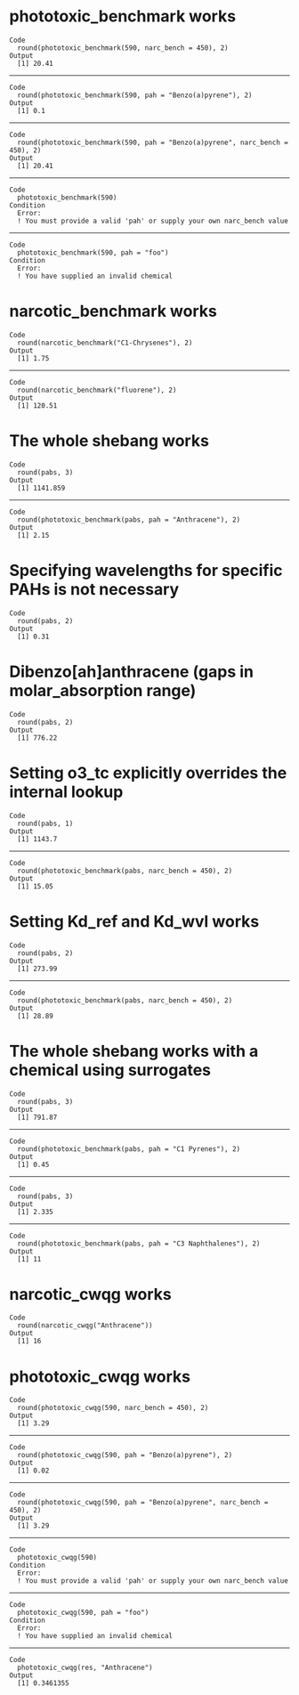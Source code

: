 # phototoxic_benchmark works

    Code
      round(phototoxic_benchmark(590, narc_bench = 450), 2)
    Output
      [1] 20.41

---

    Code
      round(phototoxic_benchmark(590, pah = "Benzo(a)pyrene"), 2)
    Output
      [1] 0.1

---

    Code
      round(phototoxic_benchmark(590, pah = "Benzo(a)pyrene", narc_bench = 450), 2)
    Output
      [1] 20.41

---

    Code
      phototoxic_benchmark(590)
    Condition
      Error:
      ! You must provide a valid 'pah' or supply your own narc_bench value

---

    Code
      phototoxic_benchmark(590, pah = "foo")
    Condition
      Error:
      ! You have supplied an invalid chemical

# narcotic_benchmark works

    Code
      round(narcotic_benchmark("C1-Chrysenes"), 2)
    Output
      [1] 1.75

---

    Code
      round(narcotic_benchmark("fluorene"), 2)
    Output
      [1] 120.51

# The whole shebang works

    Code
      round(pabs, 3)
    Output
      [1] 1141.859

---

    Code
      round(phototoxic_benchmark(pabs, pah = "Anthracene"), 2)
    Output
      [1] 2.15

# Specifying wavelengths for specific PAHs is not necessary

    Code
      round(pabs, 2)
    Output
      [1] 0.31

# Dibenzo[ah]anthracene (gaps in molar_absorption range)

    Code
      round(pabs, 2)
    Output
      [1] 776.22

# Setting o3_tc explicitly overrides the internal lookup

    Code
      round(pabs, 1)
    Output
      [1] 1143.7

---

    Code
      round(phototoxic_benchmark(pabs, narc_bench = 450), 2)
    Output
      [1] 15.05

# Setting Kd_ref and Kd_wvl works

    Code
      round(pabs, 2)
    Output
      [1] 273.99

---

    Code
      round(phototoxic_benchmark(pabs, narc_bench = 450), 2)
    Output
      [1] 28.89

# The whole shebang works with a chemical using surrogates

    Code
      round(pabs, 3)
    Output
      [1] 791.87

---

    Code
      round(phototoxic_benchmark(pabs, pah = "C1 Pyrenes"), 2)
    Output
      [1] 0.45

---

    Code
      round(pabs, 3)
    Output
      [1] 2.335

---

    Code
      round(phototoxic_benchmark(pabs, pah = "C3 Naphthalenes"), 2)
    Output
      [1] 11

# narcotic_cwqg works

    Code
      round(narcotic_cwqg("Anthracene"))
    Output
      [1] 16

# phototoxic_cwqg works

    Code
      round(phototoxic_cwqg(590, narc_bench = 450), 2)
    Output
      [1] 3.29

---

    Code
      round(phototoxic_cwqg(590, pah = "Benzo(a)pyrene"), 2)
    Output
      [1] 0.02

---

    Code
      round(phototoxic_cwqg(590, pah = "Benzo(a)pyrene", narc_bench = 450), 2)
    Output
      [1] 3.29

---

    Code
      phototoxic_cwqg(590)
    Condition
      Error:
      ! You must provide a valid 'pah' or supply your own narc_bench value

---

    Code
      phototoxic_cwqg(590, pah = "foo")
    Condition
      Error:
      ! You have supplied an invalid chemical

---

    Code
      phototoxic_cwqg(res, "Anthracene")
    Output
      [1] 0.3461355

